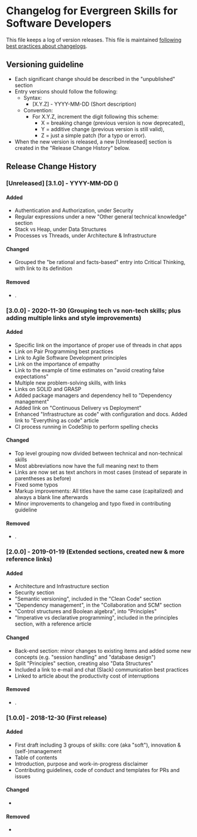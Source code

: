 # Changelog for Evergreen Skills for Software Developers

This file keeps a log of version releases. This file is maintained
[following best practices about changelogs](https://keepachangelog.com/en/1.0.0/).

## Versioning guideline

* Each significant change should be described in the "unpublished" section
* Entry versions should follow the following:
  * Syntax:
    * [X.Y.Z] - YYYY-MM-DD (Short description)
  * Convention:
    * For X.Y.Z, increment the digit following this scheme:
      * X = breaking change (previous version is now deprecated),
      * Y = additive change (previous version is still valid),
      * Z = just a simple patch (for a typo or error).
* When the new version is released, a new [Unreleased] section is created in the "Release Change History" below.

## Release Change History

### [Unreleased] [3.1.0] - YYYY-MM-DD ()

#### Added

* Authentication and Authorization, under Security
* Regular expressions under a new "Other general technical knowledge" section
* Stack vs Heap, under Data Structures
* Processes vs Threads, under Architecture & Infrastructure

#### Changed

* Grouped the "be rational and facts-based" entry into Critical Thinking, with link to its definition

#### Removed

* .

### [3.0.0] - 2020-11-30 (Grouping tech vs non-tech skills; plus adding multiple links and style improvements)

#### Added

* Specific link on the importance of proper use of threads in chat apps
* Link on Pair Programming best practices
* Link to Agile Software Development principles
* Link on the importance of empathy
* Link to the example of time estimates on "avoid creating false expectations"
* Multiple new problem-solving skills, with links
* Links on SOLID and GRASP
* Added package managers and dependency hell to "Dependency management"
* Added link on "Continuous Delivery vs Deployment"
* Enhanced "Infrastructure as code" with configuration and docs. Added link to "Everything as code" article
* CI process running in CodeShip to perform spelling checks

#### Changed

* Top level grouping now divided between technical and non-technical skills
* Most abbreviations now have the full meaning next to them
* Links are now set as text anchors in most cases (instead of separate in parentheses as before)
* Fixed some typos
* Markup improvements: All titles have the same case (capitalized) and always a blank line afterwards
* Minor improvements to changelog and typo fixed in contributing guideline

#### Removed

* .

### [2.0.0] - 2019-01-19 (Extended sections, created new & more reference links)

#### Added

* Architecture and Infrastructure section
* Security section
* "Semantic versioning", included in the "Clean Code" section
* "Dependency management", in the "Collaboration and SCM" section
* "Control structures and Boolean algebra", into "Principles"
* "Imperative vs declarative programming", included in the principles section, with a reference article

#### Changed

* Back-end section: minor changes to existing items and added some new concepts (e.g. "session handling" and "database design")
* Split "Principles" section, creating also "Data Structures"
* Included a link to e-mail and chat (Slack) communication best practices
* Linked to article about the productivity cost of interruptions

#### Removed

* .

### [1.0.0] - 2018-12-30 (First release)

#### Added

* First draft including 3 groups of skills: core (aka "soft"), innovation & (self-)management
* Table of contents
* Introduction, purpose and work-in-progress disclaimer
* Contributing guidelines, code of conduct and templates for PRs and issues

#### Changed

* 

#### Removed

*
